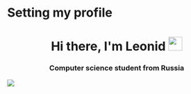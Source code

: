 # Setting my profile
<h1 align="center">Hi there, I'm Leonid</a> 
<img src="https://github.com/blackcater/blackcater/raw/main/images/Hi.gif" height="32"/></h1>
<h3 align="center">Computer science student from Russia </h3>

![](https://komarev.com/ghpvc/?username=your-github-username)
